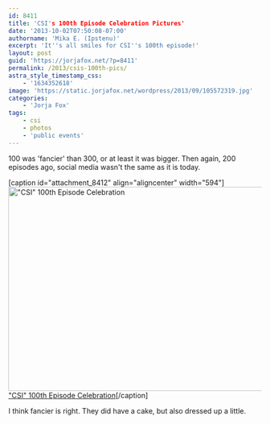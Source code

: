 ```yaml
---
id: 8411
title: 'CSI's 100th Episode Celebration Pictures'
date: '2013-10-02T07:50:08-07:00'
authorname: 'Mika E. (Ipstenu)'
excerpt: 'It''s all smiles for CSI''s 100th episode!'
layout: post
guid: 'https://jorjafox.net/?p=8411'
permalink: /2013/csis-100th-pics/
astra_style_timestamp_css:
    - '1634352618'
image: 'https://static.jorjafox.net/wordpress/2013/09/105572319.jpg'
categories:
    - 'Jorja Fox'
tags:
    - csi
    - photos
    - 'public events'
---
```


100 was 'fancier' than 300, or at least it was bigger. Then again, 200 episodes ago, social media wasn't the same as it is today.

[caption id="attachment_8412" align="aligncenter" width="594"]<a href="https://jorjafox.net/gallery/pub/csi/20041112-100thep/"><img class="size-full wp-image-8412" alt="&quot;CSI&quot; 100th Episode Celebration" src="//static.jorjafox.net/wordpress/2013/09/105572319.jpg" width="594" height="406" /></a> <a href="https://jorjafox.net/gallery/pub/csi/20041112-100thep/">"CSI" 100th Episode Celebration</a>[/caption]

I think fancier is right. They did have a cake, but also dressed up a little.
